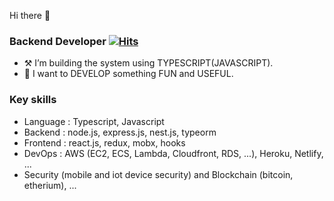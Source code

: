 Hi there 👋


### Backend Developer [![Hits](https://hits.seeyoufarm.com/api/count/incr/badge.svg?url=https%3A%2F%2Fgithub.com%2Ftkhwang)](https://hits.seeyoufarm.com)



-  ⚒️ I’m building the system using TYPESCRIPT(JAVASCRIPT).
-   🌱 I want to DEVELOP something FUN and USEFUL.

### Key skills

-   Language : Typescript, Javascript
-   Backend : node.js, express.js, nest.js, typeorm
-   Frontend : react.js, redux, mobx, hooks
-   DevOps : AWS (EC2, ECS, Lambda, Cloudfront, RDS, ...), Heroku, Netlify, ...
-   Security (mobile and iot device security) and Blockchain (bitcoin, etherium), ...
